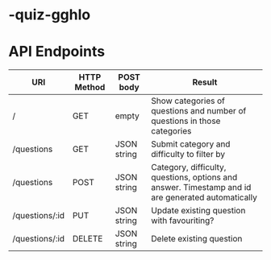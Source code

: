 # -quiz-gghlo

# API Endpoints

| URI | HTTP Method | POST body | Result |
| --- | ----------- | --------- | ------ |
|  /  | GET         | empty | Show categories of questions and number of questions in those categories |
| /questions | GET | JSON string | Submit category and difficulty to filter by |
| /questions | POST | JSON string | Category, difficulty, questions, options and answer. Timestamp and id are generated automatically |
| /questions/:id | PUT | JSON string | Update existing question with favouriting? |
| /questions/:id | DELETE | JSON string | Delete existing question |

